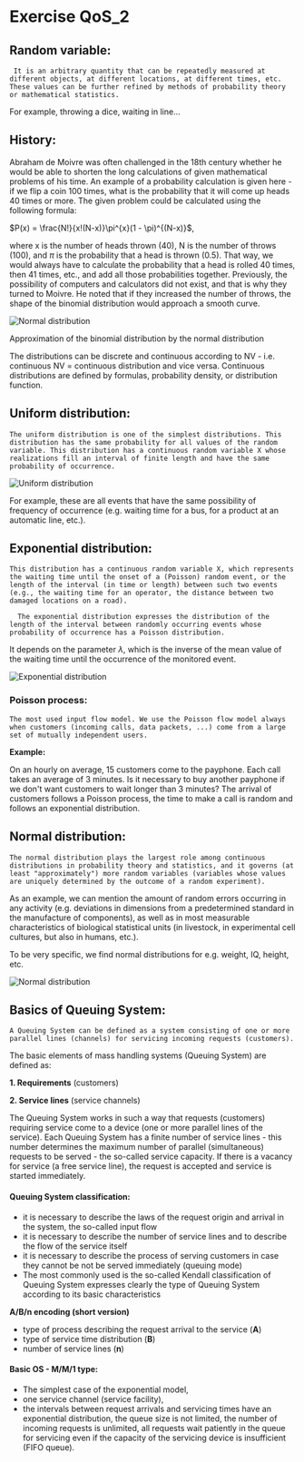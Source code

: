 # Exercise QoS_2

## Random variable:
 ``` It is an arbitrary quantity that can be repeatedly measured at different objects, at different locations, at different times, etc. These values can be further refined by methods of probability theory or mathematical statistics.```
 
For example, throwing a dice, waiting in line...

## History:
Abraham de Moivre was often challenged in the 18th century whether he would be able to shorten the long calculations of given mathematical problems of his time. An example of a probability calculation is given here - if we flip a coin 100 times, what is the probability that it will come up heads 40 times or more. The given problem could be calculated using the following formula:

$P(x) = \frac{N!}{x!(N-x)}\pi^{x}(1 - \pi)^{(N-x)}$, 

where x is the number of heads thrown (40), N is the number of throws (100), and $\pi$ is the probability that a head is thrown (0.5). That way, we would always have to calculate the probability that a head is rolled 40 times, then 41 times, etc., and add all those probabilities together. Previously, the possibility of computers and calculators did not exist, and that is why they turned to Moivre. He noted that if they increased the number of throws, the shape of the binomial distribution would approach a smooth curve. 

 ![Normal distribution](https://imgur.com/xHIXPNV.png) 

 Approximation of the binomial distribution by the normal distribution
 
 The distributions can be discrete and continuous according to NV - i.e. continuous NV = continuous distribution and vice versa. Continuous distributions are defined by formulas, probability density, or distribution function.


## Uniform distribution:
```The uniform distribution is one of the simplest distributions. This distribution has the same probability for all values of the random variable. This distribution has a continuous random variable X whose realizations fill an interval of finite length and have the same probability of occurrence.```

 ![Uniform distribution](https://imgur.com/oH6daj7.png) 
  
For example, these are all events that have the same possibility of frequency of occurrence (e.g. waiting time for a bus, for a product at an automatic line, etc.). 

## Exponential distribution:
```This distribution has a continuous random variable X, which represents the waiting time until the onset of a (Poisson) random event, or the length of the interval (in time or length) between such two events (e.g., the waiting time for an operator, the distance between two damaged locations on a road).``` 

```  The exponential distribution expresses the distribution of the length of the interval between randomly occurring events whose probability of occurrence has a Poisson distribution.``` 

It depends on the parameter $\lambda$, which is the inverse of the mean value of the waiting time until the occurrence of the monitored event.

 ![Exponential distribution](https://imgur.com/JqiSAHO.png) 

### Poisson process:
```The most used input flow model. We use the Poisson flow model always when customers (incoming calls, data packets, ...) come from a large set of mutually independent users.```

**Example:**

On an hourly on average, 15 customers come to the payphone. Each call takes an average of 3 minutes. Is it necessary to buy another payphone if we don't want customers to wait longer than 3 minutes? The arrival of customers follows a Poisson process, the time to make a call is random and follows an exponential distribution.


## Normal distribution:
```The normal distribution plays the largest role among continuous distributions in probability theory and statistics, and it governs (at least "approximately") more random variables (variables whose values are uniquely determined by the outcome of a random experiment). ```

As an example, we can mention the amount of random errors occurring in any activity (e.g. deviations in dimensions from a predetermined standard in the manufacture of components), as well as in most measurable characteristics of biological statistical units (in livestock, in experimental cell cultures, but also in humans, etc.). 

To be very specific, we find normal distributions for e.g. weight, IQ, height, etc.

 ![Normal distribution](https://imgur.com/xp3kOZz.png) 

## Basics of Queuing System:
```A Queuing System can be defined as a system consisting of one or more parallel lines (channels) for servicing incoming requests (customers).```

The basic elements of mass handling systems (Queuing System) are defined as:

**1. Requirements** (customers)

**2. Service lines** (service channels)
    
The Queuing System works in such a way that requests (customers) requiring service come to a device (one or more parallel lines of the service).
  Each Queuing System has a finite number of service lines - this number determines the maximum number of parallel (simultaneous) requests to be served - the so-called service capacity.
If there is a vacancy for service (a free service line), the request is accepted and service is started immediately.

#### Queuing System classification:
- it is necessary to describe the laws of the request origin and arrival in the system, the so-called input flow
- it is necessary to describe the number of service lines and to describe the flow of the service itself
- it is necessary to describe the process of serving customers in case they cannot be
not be served immediately (queuing mode)
- The most commonly used is the so-called Kendall classification of Queuing System
expresses clearly the type of Queuing System according to its basic characteristics

**A/B/n encoding (short version)**
- type of process describing the request arrival to the service (**A**)
- type of service time distribution (**B**)
- number of service lines (**n**)

#### Basic OS - M/M/1 type:
- The simplest case of the exponential model,
- one service channel (service facility),
- the intervals between request arrivals and servicing times have an exponential distribution, the queue size is not limited, the number of incoming requests is unlimited, all requests wait patiently in the queue for servicing even if the capacity of the servicing device is insufficient (FIFO queue).


